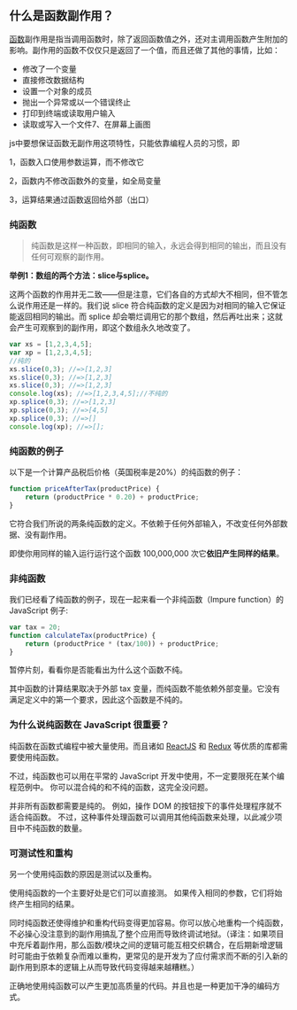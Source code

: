 ## 什么是函数副作用？

[函数](http://www.fly63.com/tag/%E5%87%BD%E6%95%B0)副作用是指当调用函数时，除了返回函数值之外，还对主调用函数产生附加的影响。副作用的函数不仅仅只是返回了一个值，而且还做了其他的事情，比如：

- 修改了一个变量
- 直接修改数据结构
- 设置一个对象的成员
- 抛出一个异常或以一个错误终止
- 打印到终端或读取用户输入
- 读取或写入一个文件7、在屏幕上画图

js中要想保证函数无副作用这项特性，只能依靠编程人员的习惯，即

1，函数入口使用参数运算，而不修改它

2，函数内不修改函数外的变量，如全局变量

3，运算结果通过函数返回给外部（出口）

### **纯函数**

> 纯函数是这样一种函数，即相同的输入，永远会得到相同的输出，而且没有任何可观察的副作用。

**举例1：数组的两个方法：slice与splice。**

这两个函数的作用并无二致——但是注意，它们各自的方式却大不相同，但不管怎么说作用还是一样的。我们说 slice 符合纯函数的定义是因为对相同的输入它保证能返回相同的输出。而 splice 却会嚼烂调用它的那个数组，然后再吐出来；这就会产生可观察到的副作用，即这个数组永久地改变了。

```jsx
var	xs = [1,2,3,4,5];
var	xp = [1,2,3,4,5];
//纯的
xs.slice(0,3); //=>[1,2,3]
xs.slice(0,3); //=>[1,2,3]
xs.slice(0,3); //=>[1,2,3]
console.log(xs); //=>[1,2,3,4,5];//不纯的
xp.splice(0,3); //=>[1,2,3]
xp.splice(0,3); //=>[4,5]
xp.splice(0,3); //=>[]
console.log(xp); //=>[];
```

### **纯函数的例子**

以下是一个计算产品税后价格（英国税率是20%）的纯函数的例子：

```jsx
function priceAfterTax(productPrice) { 
	return (productPrice * 0.20) + productPrice;
}
```

它符合我们所说的两条纯函数的定义。不依赖于任何外部输入，不改变任何外部数据、没有副作用。

即使你用同样的输入运行运行这个函数 100,000,000 次它**依旧产生同样的结果**。

### **非纯函数**

我们已经看了纯函数的例子，现在一起来看一个非纯函数（Impure function）的 JavaScript 例子:

```jsx
var tax = 20;
function calculateTax(productPrice) {
    return (productPrice * (tax/100)) + productPrice;
}
```

暂停片刻，看看你是否能看出为什么这个函数不纯。

其中函数的计算结果取决于外部 tax 变量，而纯函数不能依赖外部变量。它没有满足定义中的第一个要求，因此这个函数是不纯的。

### **为什么说纯函数在 JavaScript 很重要？**

纯函数在函数式编程中被大量使用。而且诸如 [ReactJS](https://facebook.github.io/react/docs/components-and-props.html) 和 [Redux](http://redux.js.org/docs/introduction/ThreePrinciples.html) 等优质的库都需要使用纯函数。

不过，纯函数也可以用在平常的 JavaScript 开发中使用，不一定要限死在某个编程范例中。 你可以混合纯的和不纯的函数，这完全没问题。

并非所有函数都需要是纯的。 例如，操作 DOM 的按钮按下的事件处理程序就不适合纯函数。 不过，这种事件处理函数可以调用其他纯函数来处理，以此减少项目中不纯函数的数量。

### **可测试性和重构**

另一个使用纯函数的原因是测试以及重构。

使用纯函数的一个主要好处是它们可以直接测。 如果传入相同的参数，它们将始终产生相同的结果。

同时纯函数还使得维护和重构代码变得更加容易。你可以放心地重构一个纯函数，不必操心没注意到的副作用搞乱了整个应用而导致终调试地狱。（译注：如果项目中充斥着副作用，那么函数/模块之间的逻辑可能互相交织耦合，在后期新增逻辑时可能由于依赖复杂而难以重构，更常见的是开发为了应付需求而不断的引入新的副作用到原本的逻辑上从而导致代码变得越来越糟糕。）

正确地使用纯函数可以产生更加高质量的代码。并且也是一种更加干净的编码方式。

